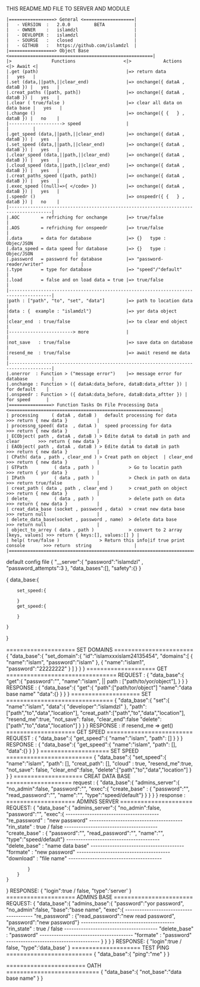 THIS README.MD FILE TO SERVER AND MODULE

    |=================> General <===================|
    |   - VERSION  :   2.0.0         BETA           |
    |   - OWNER    :   islamdzl                     |
    |   - DEVLOPER :   islamdzl                     |
    |   - SOURSE   :   closed                       |
    |   - GITHUB   :   https://github.com/islamdzl  |
    |=================> Object Base <======================================================|
    |>               Functions                  <|>            Actions          <|> Await <|
    |.get (path)                                 |=> return data                 |   yes   | 
    |.set (data,||path,||clear_end)              |=> onchange({ dataA , dataB }) |   yes   |
    |.creat_paths ([path, path])                 |=> onchange({ dataA , dataB }) |   yes   |
    |.clear ( true/false )                       |=> clear all data on data base |   yes   |
    |.change ()                                  |=> onchange({ {   } , dataB }) |   no    |
    |--------------------> speed                 |                               |         |
    |.get_speed (data,||path,||clear_end)        |=> onchange({ dataA , dataB }) |   yes   |
    |.set_speed (data,||path,||clear_end)        |=> onchange({ dataA , dataB }) |   yes   |
    |.clear_speed (data,||path,||clear_end)      |=> onchange({ dataA , dataB }) |   yes   |
    |.cloud_speed (data,||path,||clear_end)      |=> onchange({ dataA , dataB }) |   yes   |
    |.creat_paths_speed ([path, path])           |=> onchange({ dataA , dataB }) |   yes   |
    |.exec_speed ((null)=>{ </code> })           |=> onchange({ dataA , dataB }) |   yes   |
    |.speedr ()                                  |=> onspeedr({ {   } , dataB }) |   no    |
    |--------------------------------------------------------------------------------------|
    |.AOC        = refriching for onchange       |=> true/false                            |
    |.AOS        = refriching for onspeedr       |=> true/false                            |
    |.data       = data for database             |=> {}   type : Objec/JSON                |
    |.data_speed = data speed for database       |=> {}   type : Objec/JSON                |
    |.password   = password for database         |=> "password-reader/writer"              |
    |.type       = type for database             |=> "speed"/"default"                     |
    |.load       = false and on load data = true |=> true/false                            |
    |--------------------------------------------------------------------------------------|
    |path : ["path", "to", "set", "data"]        |=> path to location data                 |
    |data : {  example : "islamdzl"}             |=> yor data object                       |
    |clear_end  : true/false                     |=> to clear end object                   |
    |------------------------> more              |                                         |
    |not_save   : true/false                     |=> save data on database                 |
    |resend_me  : true/false                     |=> await resend me data                  |
    |--------------------------------------------------------------------------------------|
    |.onerror  : Function > ("message error")    |=> message error for database         |
    |.onchange : Function > ({ dataA:data_before, dataB:data_aftter }) | for default    |
    |.onspeedr : Function > ({ dataA:data_before, dataB:data_aftter }) | for speed      |
    |================> Function Tasks On File Processing Data <=========================================================|
    | processing     ( dataA , dataB )   default processing for data                  >>> return { new data }           |
    | processng_speed( data  , dataA )   speed processing for data                    >>> return { new data }           |
    | ECObject( path , dataA , dataB ) > Edite dataA to dataB in path and clear       >>> return { new data }           |
    | EAObject( path , dataA , dataB ) > Edite dataA to dataB in path                 >>> return { new data }           |
    | CPath( data , path , clear_end ) > Creat path on object  | clear_end            >>> return { new data }           |
    | GTPath          ( data , path )             > Go to locatin path                >>> return { yor data }           |
    | IPath           ( data , path )             > Check in path on data             >>> return true/false             |
    | creat_path ( data , path , clear_end )      > creat_path on object              >>> return { new data }           |
    | delete_         ( data , path )             > delete path on data               >>> return { new data }           |
    | creat_data_base (socket , password , data)  > creat new data base               >>> return null                   |
    | delete_data_base(socket , password , name)  > delete data base                  >>> return null                   |
    | object_to_arrey ( data , path )             > convert to 2 array [keys, values] >>> return { keys:[], values:[] } |
    | help( true/false )               > Return this info|if true print console       >>> return  string                |
    |===================================================================================================================|

default config file 
{
    "__server":{
       "password":"islamdzl" ,
       "password_attempts":3
    },
    "data_bases":[],
    "safety":{}
}

{
    data_base:{

        set_speed:{

        }
        get_speed:{

        }

    }
}

==================== SET DOMAINS =======================
{
    "data_base":{
        "set_domain":{
            "id":"islamxxxislam24135454",
            "domains":[
                {
                    "name":"islam",
                    "password":"islam"
                },
                {
                    "name":"islam1",
                    "password":"22222222"
                }
            ]
        }
    }
}
==================== GET ================================
REQUEST :
{
    "data_base":{
        "get":{
            "password":"",
            "name":"islam",
             || path : ["path/to/yor/object"],
        }
    }
}
RESPONSE :
{
    "data_base":{
        "get":{
            "path":["path/tor/object"]
            "name":"data base name"
            "data":{}
        }
    }
}
==================== SET ===============================
{
    "data_base":{
        "set":{
            "name":"islam",
            "data":{
                "developer":"islamdzl"
            },
            "path":["path","to","data","location"],
            "creat_path":["path","to","data","location"],
            "resend_me":true,
            "not_save": false,
            "clear_end":false
            "delete":["path","to","data","location"]
        }
    }
}
RESPONSE : if resend_me  => get()
==================== GET SPEED =========================
REQUEST :
{
    "data_base":{
        "get_speed":{
            "name":"islam",
            "path": []
        }
    }
}
RESPONSE :
{
    "data_base":{
        "get_speed":{
            "name":"islam",
            "path": [],
            "data":{}
        }
    }
}
==================== SET SPEED =========================
{
    "data_base":{
        "set_speed":{
            "name":"islam",
            "path": [],
            "creat_path": [],
            "cloud" : true,
            "resend_me":true,
            "not_save": false,
            "clear_end":false,
            "delete":["path","to","data","location"]
        }
    }
}
==================== CREAT DATA BASE ===================
request : 
{
    "data_base":{
        "admins_server":{
            "no_admin":false,
            "password":"",
            "exec":{
                "create_base" : { "password":"", "read_password":"", "name":"", "type":"speed/default"}
            }
        }
    }
}
response :
==================== ADMINS SERVER =====================
REQUEST:
{
    "data_base":{
        "admins_server":{
            "no_admin":false,
            "password":"",
            "exec":{
        ---------------------------------------
                "re_password" : "new password"
        ---------------------------------------
                "rin_state" : true / false
        ---------------------------------------
                "create_base" : { "password":"", "read_password":"", "name":"", "type":"speed/default"}
        ---------------------------------------
                "delete_base" : "name data base"
        ---------------------------------------
                "formate" : "new password"
        ---------------------------------------
                "download" : "file name"
        ---------------------------------------
        
            }
        }
    }
}
RESPONSE:
{
    "login":true / false,
    "type":'server'
}
==================== ADMINS BASE =======================
REQUEST:
{
    "data_base":{
        "admins_base":{
            "password":"yor password",
            "no_admin":false,
            "base":"base name",
            "exec":{
        ---------------------------------------
                "re_password" : {"read_password":"new read password", "password":"new password"}
        ---------------------------------------
                "rin_state" : true / false
        ---------------------------------------
                "delete_base" : "password"
        ---------------------------------------
                "formate" : "password"
        ---------------------------------------
            }
        }
    }
}
RESPONSE:
{
    "login":true / false,
    "type":'data_base'
}
==================== TEST PING =========================
{
    "data_base":{
        "ping":"me"
    }
}

======================= OATH ===========================
{
    "data_base":{
        "not_base":"data base name"
    }
}
